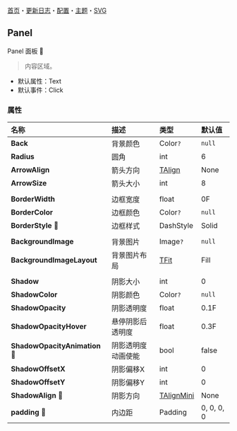 ﻿[首页](../Home.md)・[更新日志](../UpdateLog.md)・[配置](../Config.md)・[主题](../Theme.md)・[SVG](../SVG.md)

## Panel

Panel 面板 👚

> 内容区域。

- 默认属性：Text
- 默认事件：Click

### 属性

名称 | 描述 | 类型 | 默认值 |
:--|:--|:--|:--|
**Back** | 背景颜色 | Color`?` | `null` |
**Radius** | 圆角 | int | 6 |
**ArrowAlign** | 箭头方向 | [TAlign](Enum#talign) | None |
**ArrowSize** | 箭头大小 | int | 8 |
||||
**BorderWidth** | 边框宽度 | float | 0F |
**BorderColor** | 边框颜色 | Color`?` | `null` |
**BorderStyle** 🔴 | 边框样式 | DashStyle | Solid |
||||
**BackgroundImage** | 背景图片 | Image`?` | `null` |
**BackgroundImageLayout** | 背景图片布局 | [TFit](Enum#tfit) | Fill |
||||
**Shadow** | 阴影大小 | int | 0 |
**ShadowColor** | 阴影颜色 | Color`?` | `null` |
**ShadowOpacity** | 阴影透明度 | float | 0.1F |
**ShadowOpacityHover** | 悬停阴影后透明度 | float | 0.3F |
**ShadowOpacityAnimation** 🔴 | 阴影透明度动画使能 | bool | false |
**ShadowOffsetX** | 阴影偏移X | int | 0 |
**ShadowOffsetY** | 阴影偏移Y | int | 0 |
**ShadowAlign** 🔴 | 阴影方向 | [TAlignMini](Enum#talignmini) | None |
**padding** 🔴 | 内边距 | Padding | 0, 0, 0, 0 |